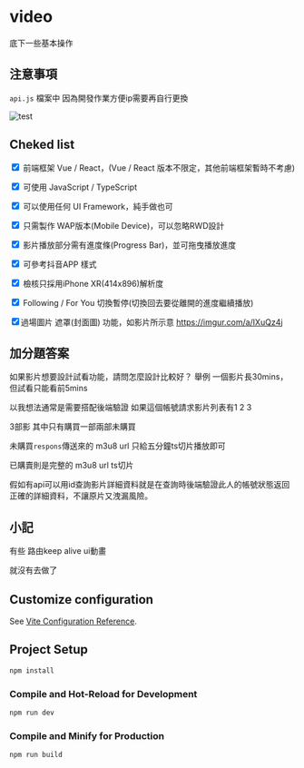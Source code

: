 # video

底下一些基本操作

## 注意事項
`api.js` 檔案中 因為開發作業方便ip需要再自行更換

![test](https://i.imgur.com/MVnRxcy.png)

## Cheked list

<input type="checkbox" checked> 前端框架 Vue / React，(Vue / React 版本不限定，其他前端框架暫時不考慮)

<input type="checkbox" checked> 可使用 JavaScript / TypeScript

<input type="checkbox" checked> 可以使用任何 UI Framework，純手做也可

<input type="checkbox" checked> 只需製作 WAP版本(Mobile Device)，可以忽略RWD設計

<input type="checkbox" checked> 影片播放部分需有進度條(Progress Bar)，並可拖曳播放進度

<input type="checkbox" checked> 可參考抖音APP 樣式

<input type="checkbox" checked> 檢核只採用iPhone XR(414x896)解析度

<input type="checkbox" checked> Following / For You 切換暫停(切換回去要從離開的進度繼續播放)

<input type="checkbox" checked>過場圖片 遮罩(封面圖) 功能，如影片所示意 https://imgur.com/a/IXuQz4j


## 加分題答案 
如果影片想要設計試看功能，請問怎麼設計比較好？
舉例 一個影片長30mins，但試看只能看前5mins

以我想法通常是需要搭配後端驗證 如果這個帳號請求影片列表有1 2 3 

3部影 其中只有購買一部兩部未購買

未購買`respons`傳送來的 m3u8 url 只給五分鐘ts切片播放即可

已購賣則是完整的 m3u8 url ts切片

假如有api可以用id查詢影片詳細資料就是在查詢時後端驗證此人的帳號狀態返回正確的詳細資料，不讓原片又洩漏風險。


## 小記
有些 路由keep alive 
ui動畫

就沒有去做了
## Customize configuration

See [Vite Configuration Reference](https://vitejs.dev/config/).

## Project Setup

```sh
npm install
```

### Compile and Hot-Reload for Development

```sh
npm run dev
```

### Compile and Minify for Production

```sh
npm run build
```
